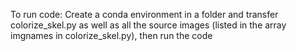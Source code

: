 To run code: Create a conda environment in a folder and transfer colorize_skel.py as well as all the source images (listed in the array imgnames in colorize_skel.py), then run the code
